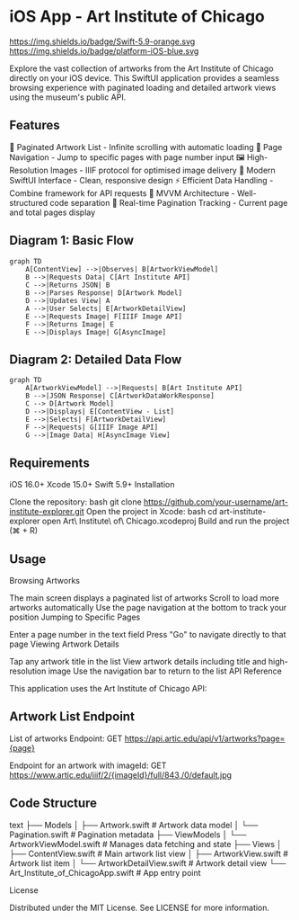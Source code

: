 # iOS App - Art Institute of Chicago
https://img.shields.io/badge/Swift-5.9-orange.svg
https://img.shields.io/badge/platform-iOS-blue.svg

Explore the vast collection of artworks from the Art Institute of Chicago directly on your iOS device. This SwiftUI application provides a seamless browsing experience with paginated loading and detailed artwork views using the museum's public API.

## Features

📜 Paginated Artwork List - Infinite scrolling with automatic loading
🔢 Page Navigation - Jump to specific pages with page number input
🖼️ High-Resolution Images - IIIF protocol for optimised image delivery
📱 Modern SwiftUI Interface - Clean, responsive design
⚡️ Efficient Data Handling - Combine framework for API requests
🧩 MVVM Architecture - Well-structured code separation
🔄 Real-time Pagination Tracking - Current page and total pages display

## Diagram 1: Basic Flow

```mermaid
graph TD
    A[ContentView] -->|Observes| B[ArtworkViewModel]
    B -->|Requests Data| C[Art Institute API]
    C -->|Returns JSON| B
    B -->|Parses Response| D[Artwork Model]
    D -->|Updates View| A
    A -->|User Selects| E[ArtworkDetailView]
    E -->|Requests Image| F[IIIF Image API]
    F -->|Returns Image| E
    E -->|Displays Image| G[AsyncImage]
```

## Diagram 2: Detailed Data Flow

```mermaid
graph TD
    A[ArtworkViewModel] -->|Requests| B[Art Institute API]
    B -->|JSON Response| C[ArtworkDataWorkResponse]
    C --> D[Artwork Model]
    D -->|Displays| E[ContentView - List]
    E -->|Selects| F[ArtworkDetailView]
    F -->|Requests| G[IIIF Image API]
    G -->|Image Data| H[AsyncImage View]
```

## Requirements

iOS 16.0+
Xcode 15.0+
Swift 5.9+
Installation

Clone the repository:
bash
git clone https://github.com/your-username/art-institute-explorer.git
Open the project in Xcode:
bash
cd art-institute-explorer
open Art\ Institute\ of\ Chicago.xcodeproj
Build and run the project (⌘ + R)

## Usage

Browsing Artworks

The main screen displays a paginated list of artworks
Scroll to load more artworks automatically
Use the page navigation at the bottom to track your position
Jumping to Specific Pages

Enter a page number in the text field
Press "Go" to navigate directly to that page
Viewing Artwork Details

Tap any artwork title in the list
View artwork details including title and high-resolution image
Use the navigation bar to return to the list
API Reference

This application uses the Art Institute of Chicago API:

## Artwork List Endpoint

List of artworks Endpoint:
GET https://api.artic.edu/api/v1/artworks?page={page}
 

Endpoint for an artwork with imageId:
GET https://www.artic.edu/iiif/2/{imageId}/full/843,/0/default.jpg

## Code Structure

text
├── Models
│   ├── Artwork.swift            # Artwork data model
│   └── Pagination.swift         # Pagination metadata
├── ViewModels
│   └── ArtworkViewModel.swift   # Manages data fetching and state
├── Views
│   ├── ContentView.swift        # Main artwork list view
│   ├── ArtworkView.swift        # Artwork list item
│   └── ArtworkDetailView.swift  # Artwork detail view
└── Art_Institute_of_ChicagoApp.swift # App entry point


License

Distributed under the MIT License. See LICENSE for more information.